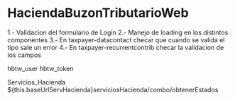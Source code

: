 # HaciendaBuzonTributarioWeb

1.- Validacion del formulario de Login
2.- Manejo de loading en los distintos componentes
3.- En taxpayer-datacontact checar que cuando se valida el tipo sale un error
4.- En taxpayer-recurrentcontrib checar la validacion de los campos

hbtw_user
hbtw_token


Servicios_Hacienda
  ${this.baseUrlServHacienda}serviciosHacienda/combo/obtenerEstados


